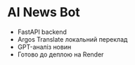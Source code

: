 # AI News Bot

- FastAPI backend
- Argos Translate локальний переклад
- GPT-аналіз новин
- Готово до деплою на Render
